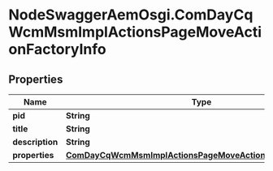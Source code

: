 # NodeSwaggerAemOsgi.ComDayCqWcmMsmImplActionsPageMoveActionFactoryInfo

## Properties

Name | Type | Description | Notes
------------ | ------------- | ------------- | -------------
**pid** | **String** |  | [optional] 
**title** | **String** |  | [optional] 
**description** | **String** |  | [optional] 
**properties** | [**ComDayCqWcmMsmImplActionsPageMoveActionFactoryProperties**](ComDayCqWcmMsmImplActionsPageMoveActionFactoryProperties.md) |  | [optional] 


